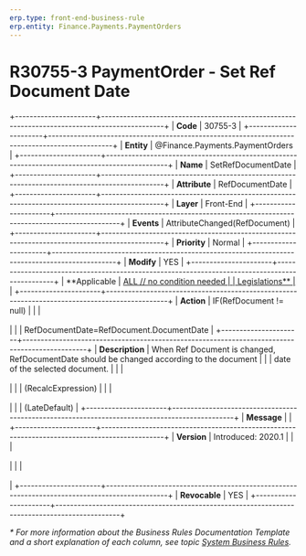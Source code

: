 ```yaml
---
erp.type: front-end-business-rule
erp.entity: Finance.Payments.PaymentOrders
---
```


# R30755-3 PaymentOrder - Set Ref Document Date
+----------------------+-----------------------------------------------------------------------------------------------+
| **Code**             | 30755-3                                                                                       |
+----------------------+-----------------------------------------------------------------------------------------------+
| **Entity**           | @Finance.Payments.PaymentOrders                                                               |
+----------------------+-----------------------------------------------------------------------------------------------+
| **Name**             | SetRefDocumentDate                                                                            |
+----------------------+-----------------------------------------------------------------------------------------------+
| **Attribute**        | RefDocumentDate                                                                               |
+----------------------+-----------------------------------------------------------------------------------------------+
| **Layer**            | Front-End                                                                                     |
+----------------------+-----------------------------------------------------------------------------------------------+
| **Events**           | AttributeChanged(RefDocument)                                                                 |
+----------------------+-----------------------------------------------------------------------------------------------+
| **Priority**         | Normal                                                                                        |
+----------------------+-----------------------------------------------------------------------------------------------+
| **Modify**           | YES                                                                                           |
+----------------------+-----------------------------------------------------------------------------------------------+
| **Applicable         | [ALL // no condition needed                                                                   |
| Legislations**       | ](xref:applicable-legislations)                                                               |
+----------------------+-----------------------------------------------------------------------------------------------+
| **Action**           | IF(RefDocument != null)                                                                       |
|                      | <br/><br/>                                                                                    |
|                      | RefDocumentDate=RefDocument.DocumentDate                                                      |
+----------------------+-----------------------------------------------------------------------------------------------+
| **Description**      | When Ref Document is changed, RefDocumentDate should be changed according to the document     |
|                      | date of the selected document.                                                                |
|                      | <br/><br/>                                                                                    |
|                      | (RecalcExpression)                                                                            |
|                      | <br/><br/>                                                                                    |
|                      | (LateDefault)                                                                                 |
+----------------------+-----------------------------------------------------------------------------------------------+
| **Message**          |                                                                                               |
+----------------------+-----------------------------------------------------------------------------------------------+
| **Version**          | Introduced: 2020.1                                                                            |
|                      | <br/><br/>                                                                                    |
|                      | <br/><br/>                                                                                    |
+----------------------+-----------------------------------------------------------------------------------------------+
| **Revocable**        | YES                                                                                           |
+----------------------+-----------------------------------------------------------------------------------------------+

*\* For more information about the Business Rules Documentation Template and a short explanation of each column, see
topic [System Business Rules](../templates/template-description-system-business-rules.md).*
